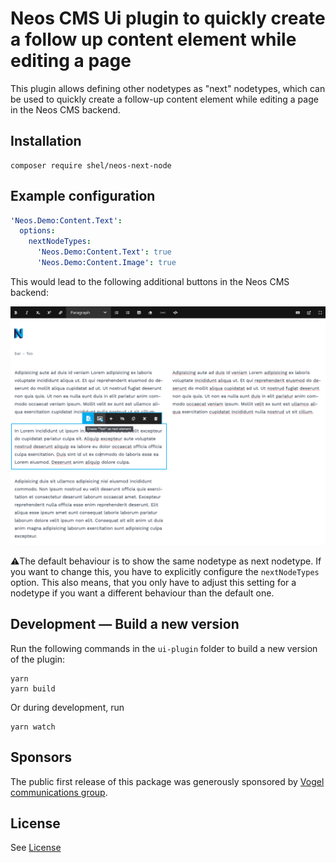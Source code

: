 # Neos CMS Ui plugin to quickly create a follow up content element while editing a page

This plugin allows defining other nodetypes as "next" nodetypes, which can be used to quickly create a follow-up content element while editing a page in the Neos CMS backend.

## Installation

```console
composer require shel/neos-next-node
```

## Example configuration

```yaml
'Neos.Demo:Content.Text':
  options:
    nextNodeTypes:
      'Neos.Demo:Content.Text': true
      'Neos.Demo:Content.Image': true
```

This would lead to the following additional buttons in the Neos CMS backend:

![Example of the buttons in the Neos CMS backend](./Example.png)

⚠️The default behaviour is to show the same nodetype as next nodetype. If you want to change this, you have to explicitly configure the `nextNodeTypes` option. This also means, that you only have to adjust this setting for a nodetype if you want a different behaviour than the default one.

## Development — Build a new version

Run the following commands in the `ui-plugin` folder to build a new version of the plugin:

```console
yarn
yarn build
```

Or during development, run

```console
yarn watch
```

## Sponsors

The public first release of this package was generously sponsored by [Vogel communications group](https://www.vogel.de).

## License

See [License](LICENSE.txt)
